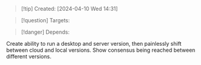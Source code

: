 
>[!tip] Created: [2024-04-10 Wed 14:31]

>[!question] Targets: 

>[!danger] Depends: 

Create ability to run a desktop and server version, then painlessly shift between cloud and local versions.  Show consensus being reached between different versions.